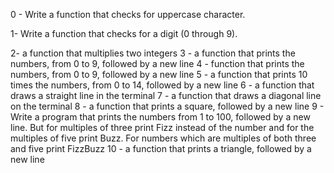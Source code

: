 0 - Write a function that checks for uppercase character.

1-
Write a function that checks for a digit (0 through 9).

2- a function that multiplies two integers
3 - a function that prints the numbers, from 0 to 9, followed by a new line
4 -  function that prints the numbers, from 0 to 9, followed by a new line
5 - a function that prints 10 times the numbers, from 0 to 14, followed by a new line
6 - a function that draws a straight line in the terminal
7 - a function that draws a diagonal line on the terminal
8 - a function that prints a square, followed by a new line
9 - Write a program that prints the numbers from 1 to 100, followed by a new line. But for multiples of three print Fizz instead of the number and for the multiples of five print Buzz. For numbers which are multiples of both three and five print FizzBuzz
10 - a function that prints a triangle, followed by a new line

